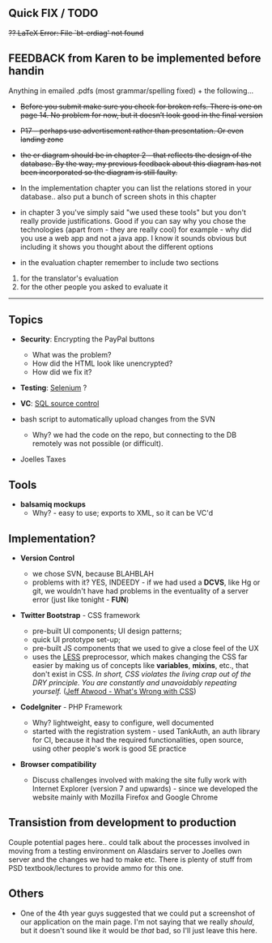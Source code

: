 ## Quick FIX / TODO ##
~~?? LaTeX Error: File `bt-erdiag' not found~~

## FEEDBACK from Karen to be implemented before handin ##
Anything in emailed .pdfs (most grammar/spelling fixed) + the following...

  * ~~Before you submit make sure you check for broken refs. There is one on page 14. No problem for now, but it doesn’t look good in the final version~~

  * ~~P17 – perhaps use advertisement rather than presentation. Or even landing zone~~

  * ~~the er diagram should be in chapter 2 - that reflects the design of the database. By the way, my previous feedback about this diagram has not been incorporated so the diagram is still faulty.~~

  * In the implementation chapter you can list the relations stored in your database.. also put a bunch of screen shots in this chapter

  * in chapter 3 you've simply said "we used these tools" but you don't really provide justifications. Good if you can say why you chose the technologies (apart from - they are really cool) for example - why did you use a web app and not a java app. I know it sounds obvious but including it shows you thought about the different options

  * in the evaluation chapter remember to include two sections
  1. for the translator's evaluation
  1. for the other people you asked to evaluate it


---

## Topics ##

  * **Security**: Encrypting the PayPal buttons
    * What was the problem?
    * How did the HTML look like unencrypted?
    * How did we fix it?

  * **Testing**: [Selenium](http://seleniumhq.org/) ?
  * **VC**: [SQL source control](http://www.red-gate.com/products/sql-development/sql-source-control/)

  * bash script to automatically upload changes from the SVN
    * Why? we had the code on the repo, but connecting to the DB remotely was not possible (or difficult).

  * Joelles Taxes

## Tools ##
  * **balsamiq mockups**
    * Why? - easy to use; exports to XML, so it can be VC'd

## Implementation? ##
  * **Version Control**
    * we chose SVN, because BLAHBLAH
    * problems with it? YES, INDEEDY - if we had used a **DCVS**, like Hg or git, we wouldn't have had problems in the eventuality of a server error (just like tonight - **FUN**)
  * **Twitter Bootstrap** - CSS framework
    * pre-built UI components; UI design patterns;
    * quick UI prototype set-up;
    * pre-built JS components that we used to give a close feel of the UX
    * uses the [LESS](http://lesscss.org/) preprocessor, which makes changing the CSS far easier by making us of concepts like **variables**, **mixins**, etc., that don't exist in CSS. _In short, CSS violates the living crap out of the DRY principle. You are constantly and unavoidably repeating yourself._ ([Jeff Atwood - What's Wrong with CSS](http://www.codinghorror.com/blog/2010/04/whats-wrong-with-css.html))

  * **CodeIgniter** - PHP Framework
    * Why? lightweight, easy to configure, well documented
    * started with the registration system - used TankAuth, an auth library for CI, because it had the required functionalities, open source, using other people's work is good SE practice

  * **Browser compatibility**
    * Discuss challenges involved with making the site fully work with                    Internet Explorer (version 7 and upwards) - since we developed the website mainly with Mozilla Firefox and Google Chrome


## Transistion from development to production ##

Couple potential pages here.. could talk about the processes involved in moving from a testing environment on Alasdairs server to Joelles own server and the changes we had to make etc. There is plenty of stuff from PSD textbook/lectures to provide ammo for this one.

## Others ##
  * One of the 4th year guys suggested that we could put a screenshot of our application on the main page. I'm not saying that we really _should_, but it doesn't sound like it would be _that_ bad, so I'll just leave this here.